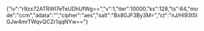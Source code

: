 {"iv":"r9zx72ATRWI7eTeUDhUfWg==","v":1,"iter":10000,"ks":128,"ts":64,"mode":"ccm","adata":"","cipher":"aes","salt":"Bx80JF3By3M=","ct":"nJ/Hl93t5IGJw4mrTWqvQCZr1qqNYw=="}
